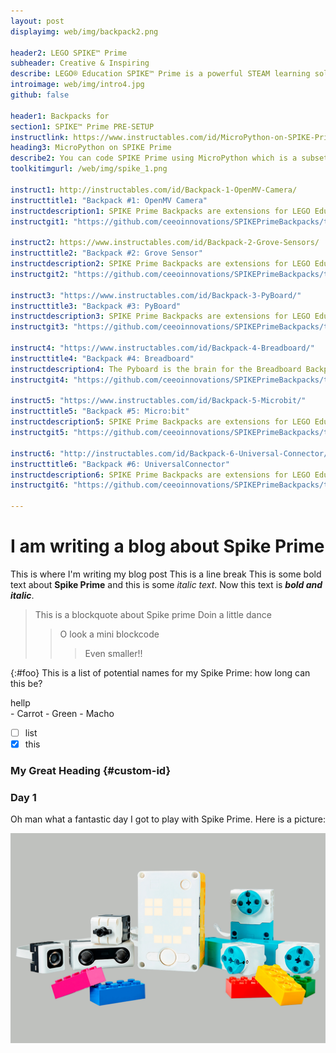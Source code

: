 ```yaml
---
layout: post
displayimg: web/img/backpack2.png

header2: LEGO SPIKE™ Prime
subheader: Creative & Inspiring
describe: LEGO® Education SPIKE™ Prime is a powerful STEAM learning solution for middle school that combines LEGO bricks, coding language based on Scratch, and a programmable multi-port Hub to help every learner become a confident learner.
introimage: web/img/intro4.jpg
github: false

header1: Backpacks for
section1: SPIKE™ Prime PRE-SETUP
instructlink: https://www.instructables.com/id/MicroPython-on-SPIKE-Prime/
heading3: MicroPython on SPIKE Prime
describe2: You can code SPIKE Prime using MicroPython which is a subset of python for small microprocessors. You can use any terminal emulator to code the SPIKE Prime hub. SPIKE Prime hub Computer with USB Port / bluetooth USB cable to connect the hub to the computer There are many options to choose from.
toolkitimgurl: /web/img/spike_1.png

instruct1: http://instructables.com/id/Backpack-1-OpenMV-Camera/
instructtitle1: "Backpack #1: OpenMV Camera"
instructdescription1: SPIKE Prime Backpacks are extensions for LEGO Education SPIKE Prime.The Open MV camera is the brain for the Camera Backpack that allows you to integrate image processing and machine vision capabilities of the Open MV camera to LEGO SPIKE Prime.We ...
instructgit1: "https://github.com/ceeoinnovations/SPIKEPrimeBackpacks/tree/master/examples"

instruct2: https://www.instructables.com/id/Backpack-2-Grove-Sensors/
instructtitle2: "Backpack #2: Grove Sensor"
instructdescription2: SPIKE Prime Backpacks are extensions for LEGO Education SPIKE Prime.The Pyboard is the brain for this backpack. It allows you to connect Grove sensors to LEGO SPIKE Prime to easily plug in different types of sensors (I2C, analog, digital) to the G...
instructgit2: "https://github.com/ceeoinnovations/SPIKEPrimeBackpacks/tree/master/examples"

instruct3: "https://www.instructables.com/id/Backpack-3-PyBoard/"
instructtitle3: "Backpack #3: PyBoard"
instructdescription3: SPIKE Prime Backpacks are extensions for LEGO Education SPIKE Prime.A Pyboard Backpack lets you connect to the WiFi from SPIKE Prime and use all the functionality of a Pyboard. This will hugely widen the range of projects you can do using the SPIK...
instructgit3: "https://github.com/ceeoinnovations/SPIKEPrimeBackpacks/tree/master/examples"

instruct4: "https://www.instructables.com/id/Backpack-4-Breadboard/"
instructtitle4: "Backpack #4: Breadboard"
instructdescription4: The Pyboard is the brain for the Breadboard Backpsack that allows you to connect easily prototype circuits using a breadboard. You can add in LEDs, button switches and joysticks to control your SPIKE Prime.
instructgit4: "https://github.com/ceeoinnovations/SPIKEPrimeBackpacks/tree/master/examples"

instruct5: "https://www.instructables.com/id/Backpack-5-Microbit/"
instructtitle5: "Backpack #5: Micro:bit"
instructdescription5: SPIKE Prime Backpacks are extensions for LEGO Education SPIKE Prime.With the Micro:bit Backpack, you can connect a Micro:bit to LEGO SPIKE Prime. You can integrate all the capabilities of a Microbit to the SPIKE Prime. You can also communicate bet....
instructgit5: "https://github.com/ceeoinnovations/SPIKEPrimeBackpacks/tree/master/examples"

instruct6: "http://instructables.com/id/Backpack-6-Universal-Connector/"
instructtitle6: "Backpack #6: UniversalConnector"
instructdescription6: SPIKE Prime Backpacks are extensions for LEGO Education SPIKE Prime.The Universal Connector Backpack is basically a wired backpack that converts the SPIKE Prime connectors to generic male header pins. This backpack is super useful if you are plann...
instructgit6: "https://github.com/ceeoinnovations/SPIKEPrimeBackpacks/tree/master/examples"

---
```

# I am writing a blog about Spike Prime
This is where I'm writing my blog post
This is a line break
This is some bold text about **Spike Prime** and this is some *italic text*.
Now this text is ***bold and italic***.
>This is a blockquote about Spike prime
>Doin a little dance
>>O look a mini blockcode
>>>Even smaller!!

{:#foo}
This is a list of potential names for my Spike Prime:
how long can this be?

<div id="mint">
hellp
</div>
- Carrot
- Green
- Macho

- [ ] list
- [x] this

### My Great Heading {#custom-id}

### Day 1
Oh man what a fantastic day I got to play with Spike Prime.
Here is a picture:

![Tux, the Linux mascot](/web/img/spike_1.jpg)
